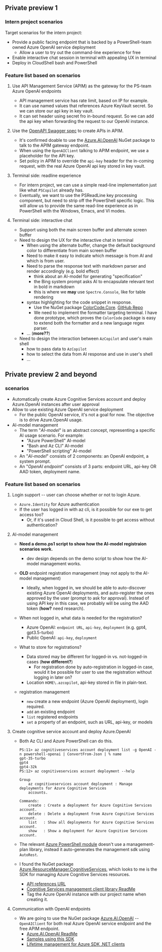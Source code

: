 ## Private preview 1

### Intern project scenarios

Target scenarios for the intern project:

- Provide a public facing endpoint that is backed by a PowerShell-team owned Azure OpenAI service deployment
  - Allow a user to try out the command-line experience for free
- Enable interactive chat session in terminal with appealing UX in terminal
- Deploy in CloudShell bash and PowerShell

### Feature list based on scenarios

1. Use API Management Service (APIM) as the gateway for the PS-team Azure OpenAI endpoints
   - API management service has rate limit, based on IP for example.
   - It can use named values that references Azure KeyVault secret. So we can store our api key in key vault.
   - It can set header using secret fro in-bound request. So we can add the api key when forwarding the request to our OpenAI instance.

1. Use the [OpenAPI Swagger spec](https://github.com/Azure/azure-rest-api-specs/blob/main/specification/cognitiveservices/data-plane/AzureOpenAI/inference/preview/2023-03-15-preview/inference.json) to create APIs in APIM.
   - It's confirmed doable to use the [Azure.AI.OpenAI][aoai-nuget] NuGet package to talk to the APIM gateway endpoint.
   - When using the `OpenAIClient` talking to APIM endpoint, we use a placeholder for the API key.
   - Set policy in APIM to override the `api-key` header for the in-coming request, with the real Azure OpenAI api key stored in key vault.

1. Terminal side: readline experience
   - For intern project, we can use a simple read-line implementation just like what `PSCopilot` already has.
   - Eventually, we want to use the PSReadLine key processing component, but need to strip off the PowerShell specific logic.
     This will allow us to provide the same read-line experience as in PowerShell with the Windows, Emacs, and VI modes.

1. Terminal side: interactive chat
   - Support using both the main screen buffer and alternate screen buffer
   - Need to design the UX for the interactive chat in terminal
     - When using the alternate buffer, change the default background color to differentiate from main screen buffer
     - Need to make it easy to indicate which message is from AI and which is from user.
     - Need to parse the response text with markdown parser and render accordingly (e.g. bold effect)
       - think about an AI-model for generating "specification"
       - the Bing system prompt asks AI to encapsulate relevant text in bold in markdown
       - this is where we **may** use `Spectre.Console`, like for table rendering
     - syntax highlighting for the code snippet in response.
       - Use the NuGet package [ColorCode.Core](https://www.nuget.org/packages/ColorCode.Core).
       [GitHub Repo](https://github.com/CommunityToolkit/ColorCode-Universal)
       - We need to implement the formatter targeting terminal. I have done prototype, which proves the `ColorCode` package is easy to extend both the formatter and a new language regex parser.
     - ... (**more??**)
   - Need to design the interaction between `AzCopilot` and user's main shell
     - how to pass data to `AzCopilot`
     - how to select the data from AI response and use in user's shell
     - ...

## Private preview 2 and beyond

### scenarios

- Automatically create Azure Cognitive Services account and deploy Azure.OpenAI instances after user approval
- Allow to use existing Azure OpenAI service deployment
  - For the public OpenAI service, it's not a goal for now. The objective is to drive Azure.OpenAI usage.
- AI-model management
  - The term "_AI-model_" is an abstract concept, representing a specific AI usage scenario. For example:
    - "Azure PowerShell" AI-model
    - "Bash and Az CLI" AI-model
    - "PowerShell scripting" AI-model
  - An "_AI-model_" consists of 2 components: an OpenAI endpoint, a system prompt.
  - An "_OpenAI endpoint_" consists of 3 parts: endpoint URL, api-key OR AAD token, deployment name.

### Feature list based on scenarios

1. Login support -- user can choose whether or not to login Azure.

   - `Azure.Identity` for Azure authentication
   - If the user has logged in with az cli, is it possible for our exe to get access too?
     - Or, if it's used in Cloud Shell, is it possible to get access without authentication?

1. AI-model management

   - **Need a demo.ps1 script to show how the AI-model registraion scenarios work.**
     - dev design depends on the demo script to show how the AI-model management works.

   - **OLD** endpoint registration management (may not apply to the AI-model management)
     - Ideally, when logged in, we should be able to auto-discover existing Azure OpenAI deployments,
     and auto-register the ones approved by the user (prompt to ask for approval).
     Instead of using API key in this case, we probably will be using the AAD token (**how?** need research).

    - When not logged in, what data is needed for the registration?
      - Azure OpenAI: `endpoint URL`, `api-key`, `deployment` (e.g. gpt4, gpt3.5-turbo)
      - Public OpenAI: `api-key`, `deployment`

    - What to store for registrations?
      - Data stored may be different for logged-in vs. not-logged-in cases (**how different?**)
        - For registration done by auto-registration in logged-in case,
        would it be possible for user to use the registration without logging in later on?
      - Location `HOME\.azcopilot`, api-key stored in file in plain-text.

    - registration management
      - `new` create a new endpoint (Azure OpenAI deployment), login required.
      - `add` an existing endpoint
      - `list` registered endpoints
      - `set` a property of an endpoint, such as URL, api-key, or models

1. Create cognitive service account and deploy Azure.OpenAI

   - Both Az CLI and Azure PowerShell can do this.
     ```pwsh
     PS:11> az cognitiveservices account deployment list -g OpenAI -n powershell-openai | ConvertFrom-Json | % name
     gpt-35-turbo
     gpt4
     gpt4-32k
     PS:12> az cognitiveservices account deployment --help

     Group
         az cognitiveservices account deployment : Manage deployments for Azure Cognitive Services
         accounts.

     Commands:
         create : Create a deployment for Azure Cognitive Services account.
         delete : Delete a deployment from Azure Cognitive Services account.
         list   : Show all deployments for Azure Cognitive Services account.
         show   : Show a deployment for Azure Cognitive Services account.
     ```

   - The relevant [Azure PowerShell module](https://github.com/Azure/azure-powershell/tree/main/src/CognitiveServices/CognitiveServices.Management.Sdk) doesn't use a management-plan library, instead it auto-generates the management sdk using `AutoRest`.

   - I found the NuGet package [Azure.ResourceManager.CognitiveServices](https://www.nuget.org/packages/Azure.ResourceManager.CognitiveServices/#versions-body-tab), which looks to me is the SDK for managing Azure Cognitive Services resources.
     - [API references URL](https://learn.microsoft.com/en-us/dotnet/api/azure.resourcemanager.cognitiveservices?view=azure-dotnet)
     - [Cognitive Services management client library ReadMe](https://github.com/Azure/azure-sdk-for-net/tree/Azure.ResourceManager.CognitiveServices_1.2.1/sdk/cognitiveservices/Azure.ResourceManager.CognitiveServices)
     - Tag the Azure OpenAI instance with our project name when creating it.

1. Communication with OpenAI endpoints
   - We are going to use the NuGet package [Azure.AI.OpenAI][aoai-nuget] -- `OpenAIClient` for both real Azure OpenAI service endpoint and the free APIM endpoint.
     - [Azure.AI.OpenAI ReadMe](https://github.com/Azure/azure-sdk-for-net/tree/main/sdk/openai/Azure.AI.OpenAI)
     - [Samples using this SDK](https://github.com/Azure/azure-sdk-for-net/tree/main/sdk/openai/Azure.AI.OpenAI/tests/Samples)
     - [Lifetime management for Azure SDK .NET clients](https://devblogs.microsoft.com/azure-sdk/lifetime-management-and-thread-safety-guarantees-of-azure-sdk-net-clients/)

[aoai-nuget]: https://www.nuget.org/packages/Azure.AI.OpenAI/1.0.0-beta.5#readme-body-tab
